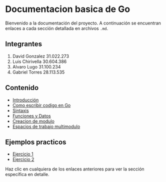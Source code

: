 # Documentacion basica de Go

Bienvenido a la documentación del proyecto. A continuación se encuentran enlaces a cada sección detallada en archivos `.md`.

## Integrantes

1. David Gonzalez 31.022.273
2. Luis Chirivella 30.604.386
3. Alvaro Lugo 31.100.234
4. Gabriel Torres 28.113.535

## Contenido

- [Introducción](Introduccion.md)
- [Como escribir codigo en Go](codigoGo.md)
- [Sintaxis](Sintaxis.md)
- [Funciones y Datos](Funciones%20y%20Datos.md)
- [Creacion de modulo](Creacion%20de%20modulo.md)
- [Espacios de trabajo multimodulo](Espacios%20de%20trabajo%20multimodulo.md)

## Ejemplos practicos
- [Ejercicio 1](Ejercicio1.md)
- [Ejercicio 2](Ejercicio2.md)

Haz clic en cualquiera de los enlaces anteriores para ver la sección específica en detalle.
